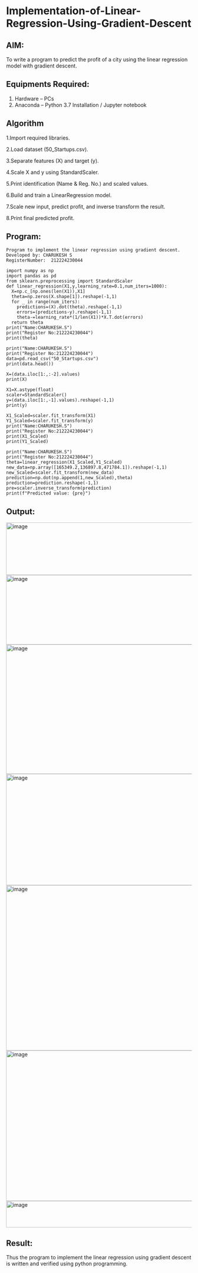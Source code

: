 # Implementation-of-Linear-Regression-Using-Gradient-Descent

## AIM:
To write a program to predict the profit of a city using the linear regression model with gradient descent.

## Equipments Required:
1. Hardware – PCs
2. Anaconda – Python 3.7 Installation / Jupyter notebook

## Algorithm
1.Import required libraries.

2.Load dataset (50_Startups.csv).

3.Separate features (X) and target (y).

4.Scale X and y using StandardScaler.

5.Print identification (Name & Reg. No.) and scaled values.

6.Build and train a LinearRegression model.

7.Scale new input, predict profit, and inverse transform the result.

8.Print final predicted profit.

## Program:
```
Program to implement the linear regression using gradient descent.
Developed by: CHARUKESH S
RegisterNumber:  212224230044

import numpy as np
import pandas as pd
from sklearn.preprocessing import StandardScaler
def linear_regression(X1,y,learning_rate=0.1,num_iters=1000):
  X=np.c_[np.ones(len(X1)),X1]
  theta=np.zeros(X.shape[1]).reshape(-1,1)
  for _ in range(num_iters):
    predictions=(X).dot(theta).reshape(-1,1)
    errors=(predictions-y).reshape(-1,1)
    theta-=learning_rate*(1/len(X1))*X.T.dot(errors)
  return theta
print("Name:CHARUKESH.S")
print("Register No:212224230044")
print(theta)
```
```
print("Name:CHARUKESH.S")
print("Register No:212224230044")
data=pd.read_csv("50_Startups.csv")
print(data.head())
```
```
X=(data.iloc[1:,:-2].values)
print(X)
```
```
X1=X.astype(float)
scaler=StandardScaler()
y=(data.iloc[1:,-1].values).reshape(-1,1)
print(y)
```
```
X1_Scaled=scaler.fit_transform(X1)
Y1_Scaled=scaler.fit_transform(y)
print("Name:CHARUKESH.S")
print("Register No:212224230044")
print(X1_Scaled)
print(Y1_Scaled)
```
```
print("Name:CHARUKESH.S")
print("Register No:212224230044")
theta=linear_regression(X1_Scaled,Y1_Scaled)
new_data=np.array([165349.2,136897.8,471784.1]).reshape(-1,1)
new_Scaled=scaler.fit_transform(new_data)
prediction=np.dot(np.append(1,new_Scaled),theta)
prediction=prediction.reshape(-1,1)
pre=scaler.inverse_transform(prediction)
print(f"Predicted value: {pre}")
```

## Output:
<img width="542" height="142" alt="image" src="https://github.com/user-attachments/assets/3f4a6f23-1f59-425b-828c-537403eeb30d" />
<img width="843" height="188" alt="image" src="https://github.com/user-attachments/assets/f7a04f87-6a64-4894-8894-ea2d7db12238" />
<img width="693" height="350" alt="image" src="https://github.com/user-attachments/assets/d289c9af-bca5-4041-a880-de0016fb069e" />
<img width="552" height="301" alt="image" src="https://github.com/user-attachments/assets/bac69681-485e-4e12-bc1b-3956a8003d91" />
<img width="667" height="447" alt="image" src="https://github.com/user-attachments/assets/52e3f1bd-699a-4b93-ae17-ee6df0f683e1" />
<img width="537" height="407" alt="image" src="https://github.com/user-attachments/assets/fb828362-be00-4f19-8cd7-1e498cbdd129" />
<img width="757" height="72" alt="image" src="https://github.com/user-attachments/assets/e0b8ab0a-e42c-4805-b15e-179fa3070892" />

## Result:
Thus the program to implement the linear regression using gradient descent is written and verified using python programming.

